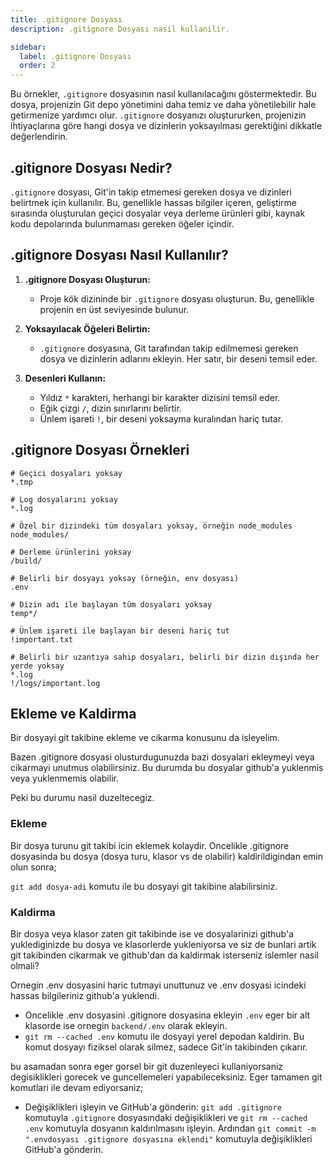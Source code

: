 ```yaml
---
title: .gitignore Dosyası
description: .gitignore Dosyası nasil kullanilir.

sidebar:
  label: .gitignore Dosyası
  order: 2
---
```


Bu örnekler, `.gitignore` dosyasının nasıl kullanılacağını göstermektedir. Bu dosya, projenizin Git depo yönetimini daha temiz ve daha yönetilebilir hale getirmenize yardımcı olur. `.gitignore` dosyanızı oluştururken, projenizin ihtiyaçlarına göre hangi dosya ve dizinlerin yoksayılması gerektiğini dikkatle değerlendirin.

## .gitignore Dosyası Nedir?

`.gitignore` dosyası, Git'in takip etmemesi gereken dosya ve dizinleri belirtmek için kullanılır. Bu, genellikle hassas bilgiler içeren, geliştirme sırasında oluşturulan geçici dosyalar veya derleme ürünleri gibi, kaynak kodu depolarında bulunmaması gereken öğeler içindir.

## .gitignore Dosyası Nasıl Kullanılır?

1. **.gitignore Dosyası Oluşturun:**
   - Proje kök dizininde bir `.gitignore` dosyası oluşturun. Bu, genellikle projenin en üst seviyesinde bulunur.

2. **Yoksayılacak Öğeleri Belirtin:**
   - `.gitignore` dosyasına, Git tarafından takip edilmemesi gereken dosya ve dizinlerin adlarını ekleyin. Her satır, bir deseni temsil eder.

3. **Desenleri Kullanın:**
   - Yıldız `*` karakteri, herhangi bir karakter dizisini temsil eder.
   - Eğik çizgi `/`, dizin sınırlarını belirtir.
   - Ünlem işareti `!`, bir deseni yoksayma kuralından hariç tutar.

## .gitignore Dosyası Örnekleri

```plaintext
# Geçici dosyaları yoksay
*.tmp

# Log dosyalarını yoksay
*.log

# Özel bir dizindeki tüm dosyaları yoksay, örneğin node_modules
node_modules/

# Derleme ürünlerini yoksay
/build/

# Belirli bir dosyayı yoksay (örneğin, env dosyası)
.env

# Dizin adı ile başlayan tüm dosyaları yoksay
temp*/

# Ünlem işareti ile başlayan bir deseni hariç tut
!important.txt

# Belirli bir uzantıya sahip dosyaları, belirli bir dizin dışında her yerde yoksay
*.log
!/logs/important.log
```
## Ekleme ve Kaldirma

Bir dosyayi git takibine ekleme ve cikarma konusunu da isleyelim.

Bazen .gitignore dosyasi olusturdugunuzda bazi dosyalari ekleymeyi veya cikarmayi unutmus olabilirsiniz. Bu durumda bu dosyalar github'a yuklenmis veya yuklenmemis olabilir.

Peki bu durumu nasil duzeltecegiz.

### Ekleme

Bir dosya turunu git takibi icin eklemek kolaydir. Oncelikle .gitignore dosyasinda bu dosya (dosya turu, klasor vs de olabilir) kaldirildigindan emin olun sonra;

`git add dosya-adi` komutu ile bu dosyayi git takibine alabilirsiniz.

### Kaldirma

Bir dosya veya klasor zaten git takibinde ise ve dosyalarinizi github'a yuklediginizde bu dosya ve klasorlerde yukleniyorsa ve siz de bunlari artik git takibinden cikarmak ve github'dan da kaldirmak isterseniz islemler nasil olmali?

Ornegin .env dosyasini haric tutmayi unuttunuz ve .env dosyasi icindeki hassas bilgileriniz github'a yuklendi.

- Oncelikle .env dosyasini .gitignore dosyasina ekleyin `.env` eger bir alt klasorde ise ornegin `backend/.env` olarak ekleyin.
- `git rm --cached .env` komutu ile dosyayi yerel depodan kaldirin. Bu komut dosyayı fiziksel olarak silmez, sadece Git'in takibinden çıkarır.

bu asamadan sonra eger gorsel bir git duzenleyeci kullaniyorsaniz degisiklikleri gorecek ve guncellemeleri yapabileceksiniz. Eger tamamen git komutlari ile devam ediyorsaniz;

- Değişiklikleri işleyin ve GitHub'a gönderin: `git add .gitignore` komutuyla `.gitignore` dosyasındaki değişiklikleri ve `git rm --cached .env` komutuyla dosyanın kaldırılmasını işleyin. Ardından `git commit -m ".envdosyası .gitignore dosyasına eklendi"` komutuyla değişiklikleri GitHub'a gönderin.